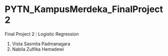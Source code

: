 # PYTN_KampusMerdeka_FinalProject2

Final Project 2 : Logistic Regression
1. Vista Sasmita Padmanagara
2. Nabila Zulfika Hemadewi
